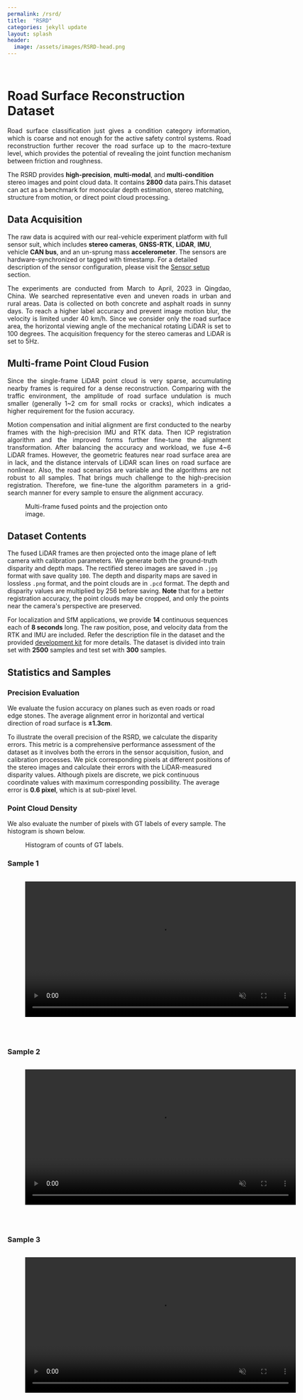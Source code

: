 ```yaml
---
permalink: /rsrd/
title:  "RSRD"
categories: jekyll update
layout: splash
header:
  image: /assets/images/RSRD-head.png
---
```

<br>

# Road Surface Reconstruction Dataset
<p style="text-align: justify;">
Road surface classification just gives a condition category information, which is coarse and not enough for the active safety control systems. Road reconstruction further
recover the road surface up to the macro-texture level, which provides the potential of revealing the joint function mechanism between friction and roughness.
</p>

The RSRD provides **high-precision**, **multi-modal**, and **multi-condition** stereo images and point cloud data. It contains **2800** data pairs.This dataset can act as a benchmark for monocular depth estimation, stereo matching, structure from motion, or direct point cloud processing.

## Data Acquisition
The raw data is acquired with our real-vehicle experiment platform with full sensor suit, which includes **stereo cameras**, **GNSS-RTK**, **LiDAR**, **IMU**, vehicle **CAN bus**, and an un-sprung mass **accelerometer**. 
The sensors are hardware-synchronized or tagged with timestamp. For a detailed description of the sensor configuration, please visit the [Sensor setup](/sensors) section.

<p style="text-align: justify;">
The experiments are conducted from March to April, 2023 in Qingdao, China. We searched representative even and uneven roads in urban and rural areas. Data is collected on both concrete and asphalt roads in sunny days.
To reach a higher label accuracy and prevent image motion blur, the velocity is limited under 40 km/h. Since we consider only the road surface area, the horizontal viewing angle of the mechanical rotating LiDAR is set to 100 degrees. The acquisition frequency for the stereo cameras and LiDAR is set to 5Hz.
</p>

## Multi-frame Point Cloud Fusion

<p style="text-align: justify;">
Since the single-frame LiDAR point cloud is very sparse, accumulating nearby frames is required for a dense reconstruction. Comparing with the traffic environment, the amplitude of road surface undulation is much smaller (generally 1~2 cm for small rocks or cracks), which indicates a higher requirement for the fusion accuracy. 
</p>

<p style="text-align: justify;">
Motion compensation and initial alignment are first conducted to the nearby frames with the high-precision IMU and RTK data. Then ICP registration algorithm and the improved forms further fine-tune the alignment transformation. 
After balancing the accuracy and workload, we fuse 4~6 LiDAR frames. However, the geometric features near road surface area are in lack, and the distance intervals of LiDAR scan lines on road surface are nonlinear. Also, the road scenarios are variable and the algorithms are not robust to all samples. That brings much challenge to the high-precision registration.
Therefore, we fine-tune the algorithm parameters in a grid-search manner for every sample to ensure the alignment accuracy. 
</p>

<figure class="align-center" style="width: 70%; margin-top: 0;">
  <a href="/assets/images/image_with_points.png">
  <img src="/assets/images/image_with_points.png" alt=""></a>
  <figcaption>Multi-frame fused points and the projection onto image.</figcaption>
</figure>

## Dataset Contents

The fused LiDAR frames are then projected onto the image plane of left camera with calibration parameters. We generate both the ground-truth disparity and depth maps. 
The rectified stereo images are saved in `.jpg` format with save quality `100`. The depth and disparity maps are saved in lossless `.png` format, and the point clouds are in `.pcd` format.
The depth and disparity values are multiplied by 256 before saving.
**Note** that for a better registration accuracy, the point clouds may be cropped, and only the points near the camera's perspective are preserved.  

For localization and SfM applications, we provide **14** continuous sequences each of **8 seconds** long. The raw position, pose, and velocity data from the RTK and IMU are included. 
Refer the description file in the dataset and the provided [development kit](/download) for more details. The dataset is divided into train set with **2500** samples and test set with **300** samples.

##  Statistics and Samples
### Precision Evaluation
We evaluate the fusion accuracy on planes such as even roads or road edge stones. The average alignment error in horizontal and vertical direction of road surface is **&plusmn;1.3cm**.

To illustrate the overall precision of the RSRD, we calculate the disparity errors. This metric is a comprehensive performance assessment of the dataset as it involves both the errors in the sensor acquisition, fusion, and calibration processes.
We pick corresponding pixels at different positions of the stereo images and calculate their errors with the LiDAR-measured disparity values. Although pixels are discrete, we pick continuous coordinate values with maximum corresponding possibility. 
The average error is **0.6 pixel**, which is at sub-pixel level.

### Point Cloud Density
We also evaluate the number of pixels with GT labels of every sample. The histogram is shown below.
<figure class="align-center" style="width: 50%; margin-top: 0;">
  <a href="/assets/images/counts-RSRD.jpg">
  <img src="/assets/images/counts-RSRD.jpg" alt=""></a>
  <figcaption>Histogram of counts of GT labels.</figcaption>
</figure>

### Sample 1
<figure class="align-center" style="width: 100%; margin-top: 0;">
  <a href="/assets/images/RSRD-sample1.png">
  <img src="/assets/images/RSRD-sample1.png" alt=""></a>
</figure>

<figure class="align-left" style="margin-top: 0;">
  <video autoplay loop muted playsinline preload="auto" width="610">
    <source src="/assets/videos/concrete-hole.webm" type="video/webm">
  </video>
</figure>

<figure class="align-middle" style="width: 36%; margin-top: 0;">
  <a href="/assets/images/RSRD-sample1d.png">
  <img  src="/assets/images/RSRD-sample1d.png" alt=""></a>
</figure>
<br>

### Sample 2
<figure class="align-center" style="width: 100%; margin-top: 0;">
  <a href="/assets/images/RSRD-sample2.png">
  <img src="/assets/images/RSRD-sample2.png" alt=""></a>
</figure>

<figure class="align-left" style="margin-top: 0;">
  <video autoplay loop muted playsinline preload="auto" width="610">
    <source src="/assets/videos/potehole.webm" type="video/webm">
  </video>
</figure>

<figure class="align-middle" style="margin-top: 0;">
  <a href="/assets/images/RSRD-sample2d.png">
  <img  src="/assets/images/RSRD-sample2d.png" alt=""></a>
</figure>
<br>

### Sample 3
<figure class="align-center" style="width: 100%; margin-top: 0;">
  <a href="/assets/images/RSRD-sample3.png">
  <img src="/assets/images/RSRD-sample3.png" alt=""></a>
</figure>

<figure class="align-left" style="margin-top: 0;">
  <video autoplay loop muted playsinline preload="auto" width="610">
    <source src="/assets/videos/speedbump.webm" type="video/webm">
  </video>
</figure>

<figure class="align-middle" style="margin-top: 0;">
  <a href="/assets/images/RSRD-sample3d.png">
  <img  src="/assets/images/RSRD-sample3d.png" alt=""></a>
</figure>








